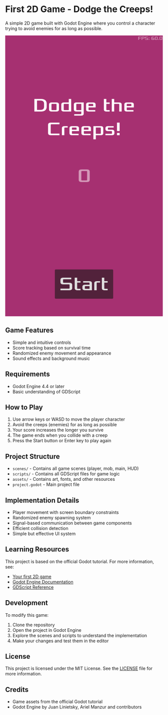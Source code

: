 # First 2D Game - Dodge the Creeps!

A simple 2D game built with Godot Engine where you control a character trying to avoid enemies for as long as possible.

![First 2D Game](./assets/first_2d_game.gif)

## Game Features
- Simple and intuitive controls
- Score tracking based on survival time
- Randomized enemy movement and appearance
- Sound effects and background music

## Requirements
- Godot Engine 4.4 or later
- Basic understanding of GDScript

## How to Play
1. Use arrow keys or WASD to move the player character
2. Avoid the creeps (enemies) for as long as possible
3. Your score increases the longer you survive
4. The game ends when you collide with a creep
5. Press the Start button or Enter key to play again

## Project Structure
- `scenes/` - Contains all game scenes (player, mob, main, HUD)
- `scripts/` - Contains all GDScript files for game logic
- `assets/` - Contains art, fonts, and other resources
- `project.godot` - Main project file

## Implementation Details
- Player movement with screen boundary constraints
- Randomized enemy spawning system
- Signal-based communication between game components
- Efficient collision detection
- Simple but effective UI system

## Learning Resources
This project is based on the official Godot tutorial. For more information, see:
- [Your first 2D game](https://docs.godotengine.org/en/stable/getting_started/first_2d_game/index.html)
- [Godot Engine Documentation](https://docs.godotengine.org/en/stable/)
- [GDScript Reference](https://docs.godotengine.org/en/stable/tutorials/scripting/gdscript/gdscript_basics.html)

## Development
To modify this game:
1. Clone the repository
2. Open the project in Godot Engine
3. Explore the scenes and scripts to understand the implementation
4. Make your changes and test them in the editor

## License
This project is licensed under the MIT License. See the [LICENSE](LICENSE) file for more information.

## Credits
- Game assets from the official Godot tutorial
- Godot Engine by Juan Linietsky, Ariel Manzur and contributors
